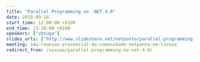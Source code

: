 ```yaml
---
title: "Parallel Programming no .NET 4.0"
date: 2010-09-18
start_time: 12:00:00 +0100
end_time: 13:30:00 +0100
speakers: ["vbtuga"]
slides_urls: ["http://www.slideshare.net/netponto/parallel-programming-no-net-40"]
meeting: 14a-reuniao-presencial-da-comunidade-netponto-em-lisboa
redirect_from: /sessao/parallel-programming-no-net-4-0/
---
```

